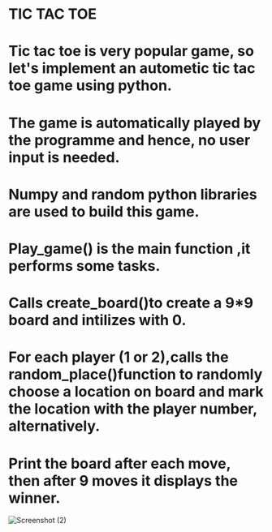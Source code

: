 # TIC TAC TOE
# Tic tac toe is very popular game, so let's implement an autometic tic tac toe game using python.
# The game is automatically played by the programme and hence, no user input is needed.
# Numpy and random python libraries are used to build this game.
# Play_game() is the main function ,it performs some tasks.
# Calls create_board()to create a 9*9 board and intilizes with 0.
# For each player (1 or 2),calls the random_place()function to randomly choose a location on board and mark the location with the player number, alternatively.
# Print the board after each move, then after 9 moves it displays the winner.
![Screenshot (2)](https://user-images.githubusercontent.com/96363352/146663611-0b31183d-8192-4677-adf8-783d7c0d20af.png)
